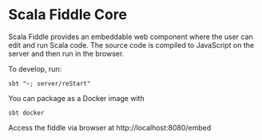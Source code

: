 # Scala Fiddle Core

Scala Fiddle provides an embeddable web component where the user can edit and run Scala code. The source code is
compiled to JavaScript on the server and then run in the browser.

To develop, run:

```
sbt "~; server/reStart"
```

You can package as a Docker image with

```
sbt docker
```

Access the fiddle via browser at http://localhost:8080/embed
